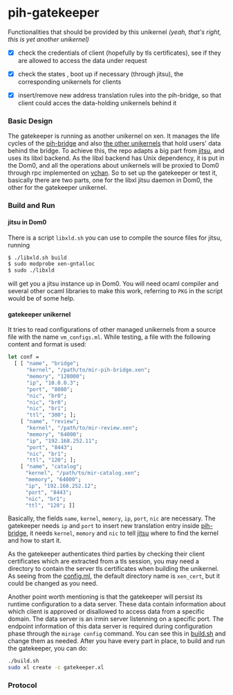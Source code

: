 # pih-gatekeeper

Functionalities that should be provided by this unikernel *(yeah, that's right, this is yet another unikernel)*

- [x] check the credentials of client (hopefully by tls certificates), see if they are allowed to access the data under request
- [x] check the states , boot up if necessary (through jitsu), the corresponding unikernels for clients
- [x] insert/remove new address translation rules into the pih-bridge, so that client could acces the data-holding unikernels behind it


### Basic Design

The gatekeeper is running as another unikernel on xen. It manages the life cycles of the [pih-bridge] and also [the other unikernels] that hold users' data behind the bridge. To achieve this, the repo adapts a big part from [jitsu], and uses its libxl backend. As the libxl backend has Unix dependency, it is put in the Dom0, and all the operations about unikernels will be proxied to Dom0 through rpc implemented on [vchan]. So to set up the gatekeeper or test it, basically there are two parts, one for the libxl jitsu daemon in Dom0, the other for the gatekeeper unikernel.


### Build and Run 
#### jitsu in Dom0
There is a script `libxld.sh` you can use to compile the source files for jitsu, running
```bash
$ ./libxld.sh build
$ sudo modprobe xen-gntalloc 
$ sudo ./libxld
```
will get you a jitsu instance up in Dom0. You will need ocaml compiler and several other ocaml libraries to make this work, referring to `PKG` in the script would be of some help.

#### gatekeeper unikernel
It tries to read configurations of other managed unikernels from a source file with the name `vm_configs.ml`. While testing, a file with the following content and format is used:
```ocaml
let conf = 
  [ [ "name", "bridge";
      "kernel", "/path/to/mir-pih-bridge.xen";
      "memory", "128000";
      "ip", "10.0.0.3";
      "port", "8080";
      "nic", "br0";
      "nic", "br0";
      "nic", "br1";
      "ttl", "300"; ];
    [ "name", "review";
      "kernel", "/path/to/mir-review.xen";
      "memory", "64000";
      "ip", "192.168.252.11";
      "port", "8443";
      "nic", "br1";
      "ttl", "120"; ];
    [ "name", "catalog";
    　"kernel", "/path/to/mir-catalog.xen";
    　"memory", "64000";
    　"ip", "192.168.252.12";
    　"port", "8443";
    　"nic", "br1";
    　"ttl", "120"; ]]
```
Basically, the fields `name`, `kernel`, `memory`, `ip`, `port`, `nic` are necessary. The gatekeeper needs `ip` and `port` to insert new translation entry inside [pih-bridge], it needs `kernel`, `memory` and `nic` to tell [jitsu] where to find the kernel and how to start it.

As the gatekeeper authenticates third parties by checking their client certificates which are extracted from a tls session, you may need a directory to contain the server tls certificates when building the unikernel. As seeing from the [config.ml], the default directory name is `xen_cert`, but it could be changed as you need.

Another point worth mentioning is that the gatekeeper will persist its runtime configuration to a data server. These data contain information about which client is approved or disallowed to access data from a specific domain. The data server is an irmin server listenning on a specific port. The endpoint information of this data server is required during configuration phase through the `mirage config` command. You can see this in [build.sh] and change them as needed.
After you have every part in place, to build and run the gatekeeper, you can do:
```bash
./build.sh
sudo xl create -c gatekeeper.xl
```
### Protocol

[pih-bridge]:https://github.com/ucn-eu/pih-bridge
[the other unikernels]:https://github.com/sevenEng/pih-store-instance
[jitsu]:https://github.com/mirage/jitsu
[vchan]:https://github.com/mirage/ocaml-vchan
[config.ml]:https://github.com/sevenEng/pih-gatekeeper/blob/master/config.ml#L25
[build.sh]:https://github.com/sevenEng/pih-gatekeeper/blob/master/build.sh#L4
